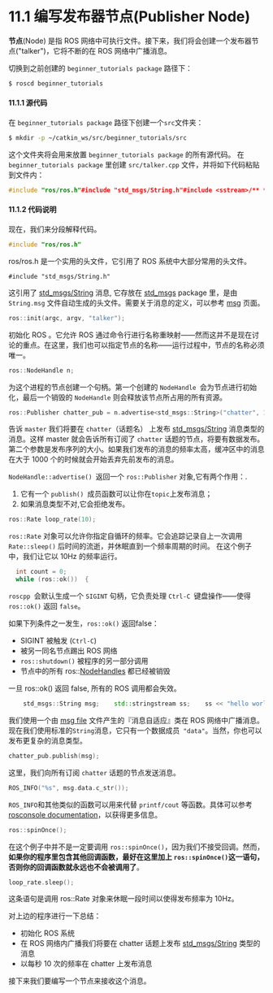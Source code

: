 # 11.1 编写发布器节点(Publisher Node)

 **节点**(Node) 是指 ROS 网络中可执行文件。接下来，我们将会创建一个发布器节点("talker")，它将不断的在 ROS 网络中广播消息。

 切换到之前创建的 `beginner_tutorials package` 路径下：

```bash
$ roscd beginner_tutorials
```

#### 11.1.1 **源代码**

在 `beginner_tutorials package` 路径下创建一个`src`文件夹：

```bash
$ mkdir -p ~/catkin_ws/src/beginner_tutorials/src
```

 这个文件夹将会用来放置 `beginner_tutorials package` 的所有源代码。 在 `beginner_tutorials package` 里创建 `src/talker.cpp` 文件，并将如下代码粘贴到文件内：

```cpp
#include "ros/ros.h"#include "std_msgs/String.h"#include <sstream>/** * This tutorial demonstrates simple sending of messages over the ROS system. */int main(int argc, char **argv){  /**   * The ros::init() function needs to see argc and argv so that it can perform   * any ROS arguments and name remapping that were provided at the command line. For programmatic   * remappings you can use a different version of init() which takes remappings   * directly, but for most command-line programs, passing argc and argv is the easiest   * way to do it.  The third argument to init() is the name of the node.   *   * You must call one of the versions of ros::init() before using any other   * part of the ROS system.   */  ros::init(argc, argv, "talker");  /**   * NodeHandle is the main access point to communications with the ROS system.   * The first NodeHandle constructed will fully initialize this node, and the last   * NodeHandle destructed will close down the node.   */  ros::NodeHandle n;  /**   * The advertise() function is how you tell ROS that you want to   * publish on a given topic name. This invokes a call to the ROS   * master node, which keeps a registry of who is publishing and who   * is subscribing. After this advertise() call is made, the master   * node will notify anyone who is trying to subscribe to this topic name,   * and they will in turn negotiate a peer-to-peer connection with this   * node.  advertise() returns a Publisher object which allows you to   * publish messages on that topic through a call to publish().  Once   * all copies of the returned Publisher object are destroyed, the topic   * will be automatically unadvertised.   *   * The second parameter to advertise() is the size of the message queue   * used for publishing messages.  If messages are published more quickly   * than we can send them, the number here specifies how many messages to   * buffer up before throwing some away.   */  ros::Publisher chatter_pub = n.advertise<std_msgs::String>("chatter", 1000);  ros::Rate loop_rate(10);  /**   * A count of how many messages we have sent. This is used to create   * a unique string for each message.   */  int count = 0;  while (ros::ok())  {    /**     * This is a message object. You stuff it with data, and then publish it.     */    std_msgs::String msg;    std::stringstream ss;    ss << "hello world " << count;    msg.data = ss.str();    ROS_INFO("%s", msg.data.c_str());    /**     * The publish() function is how you send messages. The parameter     * is the message object. The type of this object must agree with the type     * given as a template parameter to the advertise<>() call, as was done     * in the constructor above.     */    chatter_pub.publish(msg);    ros::spinOnce();    loop_rate.sleep();    ++count;  }  return 0;}
```

#### 11.1.2 代码说明

 现在，我们来分段解释代码。

```cpp
#include "ros/ros.h"
```

 ros/ros.h 是一个实用的头文件，它引用了 ROS 系统中大部分常用的头文件。

```text
#include "std_msgs/String.h"
```

 这引用了 [std\_msgs/String](http://docs.ros.org/api/std_msgs/html/msg/String.html) 消息, 它存放在 [std\_msgs](http://wiki.ros.org/std_msgs) package 里，是由 `String.msg` 文件自动生成的头文件。需要关于消息的定义，可以参考 [msg](http://wiki.ros.org/msg) 页面。

```cpp
ros::init(argc, argv, "talker");
```

 初始化 ROS 。它允许 ROS 通过命令行进行名称重映射——然而这并不是现在讨论的重点。在这里，我们也可以指定节点的名称——运行过程中，节点的名称必须唯一。

```cpp
ros::NodeHandle n;
```

 为这个进程的节点创建一个句柄。第一个创建的 `NodeHandle `会为节点进行初始化，最后一个销毁的 `NodeHandle` 则会释放该节点所占用的所有资源。

```cpp
ros::Publisher chatter_pub = n.advertise<std_msgs::String>("chatter", 1000);
```

 告诉 `master` 我们将要在 `chatter`（话题名） 上发布 [std\_msgs/String](http://docs.ros.org/api/std_msgs/html/msg/String.html) 消息类型的消息。这样 master 就会告诉所有订阅了 `chatter` 话题的节点，将要有数据发布。第二个参数是发布序列的大小。如果我们发布的消息的频率太高，缓冲区中的消息在大于 1000 个的时候就会开始丢弃先前发布的消息。

`NodeHandle::advertise() `返回一个 `ros::Publisher` 对象,它有两个作用：.  

1. 它有一个 `publish() `成员函数可以让你在`topic`上发布消息；
2.  如果消息类型不对,它会拒绝发布。

```cpp
ros::Rate loop_rate(10);
```

 `ros::Rate` 对象可以允许你指定自循环的频率。它会追踪记录自上一次调用 `Rate::sleep()` 后时间的流逝，并休眠直到一个频率周期的时间。 在这个例子中，我们让它以 10Hz 的频率运行。

```cpp
  int count = 0;
  while (ros::ok())  {  
```

 `roscpp `会默认生成一个 `SIGINT` 句柄，它负责处理 `Ctrl-C `键盘操作——使得 `ros::ok()` 返回 `false`。

 如果下列条件之一发生，`ros::ok()` 返回false：

* SIGINT 被触发 (`Ctrl-C`)
* 被另一同名节点踢出 ROS 网络
* `ros::shutdown()` 被程序的另一部分调用
* 节点中的所有 ros::[NodeHandles](http://wiki.ros.org/NodeHandles) 都已经被销毁

 一旦 ros::ok\(\) 返回 false, 所有的 ROS 调用都会失效。

```cpp
    std_msgs::String msg;    std::stringstream ss;    ss << "hello world " << count;    msg.data = ss.str();    
```

 我们使用一个由 [msg file](http://wiki.ros.org/msg) 文件产生的『消息自适应』类在 ROS 网络中广播消息。现在我们使用标准的`String`消息，它只有一个数据成员` "data"`。当然，你也可以发布更复杂的消息类型。

```cpp
chatter_pub.publish(msg);
```

 这里，我们向所有订阅 `chatter` 话题的节点发送消息。

```cpp
ROS_INFO("%s", msg.data.c_str());
```

 `ROS_INFO`和其他类似的函数可以用来代替 `printf/cout` 等函数。具体可以参考 [rosconsole documentation](http://wiki.ros.org/rosconsole)，以获得更多信息。

```cpp
ros::spinOnce();
```

 在这个例子中并不是一定要调用 `ros::spinOnce()`，因为我们不接受回调。然而，**如果你的程序里包含其他回调函数，最好在这里加上 `ros::spinOnce()`这一语句，否则你的回调函数就永远也不会被调用了**。

```cpp
loop_rate.sleep();
```

 这条语句是调用 ros::Rate 对象来休眠一段时间以使得发布频率为 10Hz。

 对上边的程序进行一下总结：

* 初始化 ROS 系统
* 在 ROS 网络内广播我们将要在 chatter 话题上发布 [std\_msgs/String](http://docs.ros.org/api/std_msgs/html/msg/String.html) 类型的消息
* 以每秒 10 次的频率在 chatter 上发布消息

 接下来我们要编写一个节点来接收这个消息。


